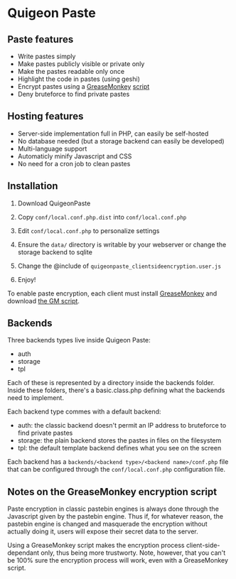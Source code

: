 # Quigeon Paste

## Paste features

- Write pastes simply
- Make pastes publicly visible or private only
- Make the pastes readable only once
- Highlight the code in pastes (using geshi)
- Encrypt pastes using a [GreaseMonkey](https://addons.mozilla.org/fr/firefox/addon/greasemonkey/) [script](quigeonpaste_clientsideencryption.user.js)
- Deny bruteforce to find private pastes

## Hosting features

- Server-side implementation full in PHP, can easily be self-hosted
- No database needed (but a storage backend can easily be developed)
- Multi-language support
- Automaticly minify Javascript and CSS
- No need for a cron job to clean pastes

## Installation

1) Download QuigeonPaste

2) Copy `conf/local.conf.php.dist` into `conf/local.conf.php`

3) Edit `conf/local.conf.php` to personalize settings

4) Ensure the `data/` directory is writable by your webserver or change the storage backend to sqlite

5) Change the @include of `quigeonpaste_clientsideencryption.user.js`

6) Enjoy!

To enable paste encryption, each client must install
[GreaseMonkey](https://addons.mozilla.org/fr/firefox/addon/greasemonkey/)
and download [the GM script](quigeonpaste_clientsideencryption.user.js).

## Backends

Three backends types live inside Quigeon Paste:
- auth
- storage
- tpl

Each of these is represented by a directory inside the backends folder. Inside
these folders, there's a basic.class.php defining what the backends need to
implement.

Each backend type commes with a default backend:
- auth: the classic backend doesn't permit an IP address to bruteforce to find private pastes
- storage: the plain backend stores the pastes in files on the filesystem
- tpl: the default template backend defines what you see on the screen

Each backend has a `backends/<backend type>/<backend name>/conf.php` file that
can be configured through the `conf/local.conf.php` configuration file.

## Notes on the GreaseMonkey encryption script

Paste encryption in classic pastebin engines is always done through the
Javascript given by the pastebin engine. Thus if, for whatever reason, the
pastebin engine is changed and masquerade the encryption without actually doing
it, users will expose their secret data to the server.

Using a GreaseMonkey script makes the encryption process client-side-dependant
only, thus being more trustworty. Note, however, that you can't be 100% sure the
encryption process will work, even with a GreaseMonkey script.
